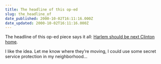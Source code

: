 ```yaml
---
title: The headline of this op-ed
slug: the_headline_of
date_published: 2000-10-02T16:11:16.000Z
date_updated: 2000-10-02T16:11:16.000Z
---
```


The headline of this op-ed piece says it all: [Harlem should be next Clinton home](http://www.msnbc.com/news/469573.asp?bt=nm&amp;btu=http://www.msnbc.com/tools/newstools/d/news_menu.asp).

I like the idea. Let me know where they’re moving, I could use some secret service protection in my neighborhood…
